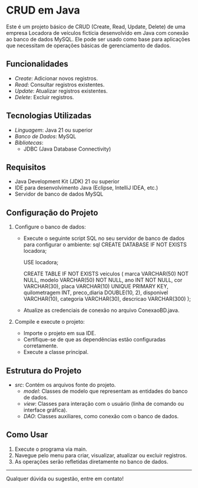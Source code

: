 # CRUD em Java

Este é um projeto básico de CRUD (Create, Read, Update, Delete) de uma empresa Locadora de veículos fictícia desenvolvido em Java com conexão ao banco de dados MySQL. Ele pode ser usado como base para aplicações que necessitam de operações básicas de gerenciamento de dados.

## Funcionalidades

- *Create*: Adicionar novos registros.
- *Read*: Consultar registros existentes.
- *Update*: Atualizar registros existentes.
- *Delete*: Excluir registros.

## Tecnologias Utilizadas

- *Linguagem*: Java 21 ou superior
- *Banco de Dados*: MySQL
- *Bibliotecas*:
  - JDBC (Java Database Connectivity)

## Requisitos

- Java Development Kit (JDK) 21 ou superior
- IDE para desenvolvimento Java (Eclipse, IntelliJ IDEA, etc.)
- Servidor de banco de dados MySQL

## Configuração do Projeto

1. Configure o banco de dados:

   - Execute o seguinte script SQL no seu servidor de banco de dados para configurar o ambiente:
     sql
     CREATE DATABASE IF NOT EXISTS locadora;

     USE locadora;

     CREATE TABLE IF NOT EXISTS veiculos (
         marca VARCHAR(50) NOT NULL,
         modelo VARCHAR(50) NOT NULL,
         ano INT NOT NULL,
         cor VARCHAR(30),
         placa VARCHAR(10) UNIQUE PRIMARY KEY,
         quilometragem INT,
         preco_diaria DOUBLE(10, 2),
         disponivel VARCHAR(10),
         categoria VARCHAR(30),
         descricao VARCHAR(300)
     );
     
   - Atualize as credenciais de conexão no arquivo ConexaoBD.java.

2. Compile e execute o projeto:

   - Importe o projeto em sua IDE.
   - Certifique-se de que as dependências estão configuradas corretamente.
   - Execute a classe principal.

## Estrutura do Projeto

- *src*: Contém os arquivos fonte do projeto.
  - *model*: Classes de modelo que representam as entidades do banco de dados.
  - *view*: Classes para interação com o usuário (linha de comando ou interface gráfica).
  - *DAO*: Classes auxiliares, como conexão com o banco de dados.

## Como Usar

1. Execute o programa via main.
2. Navegue pelo menu para criar, visualizar, atualizar ou excluir registros.
3. As operações serão refletidas diretamente no banco de dados.

---

Qualquer dúvida ou sugestão, entre em contato!
